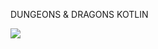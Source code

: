 DUNGEONS & DRAGONS KOTLIN

[![](https://jitpack.io/v/pedraov/Dungeons-Dragons-Kotlin.svg)](https://jitpack.io/#pedraov/Dungeons-Dragons-Kotlin)
